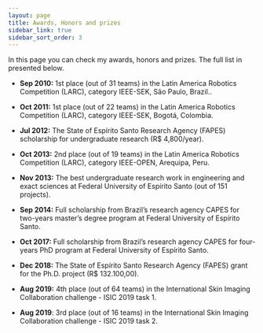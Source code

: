 ```yaml
---
layout: page
title: Awards, Honors and prizes 
sidebar_link: true
sidebar_sort_order: 3
---
```


In this page you can check my awards, honors and prizes. The full list in presented below.


+ **Sep 2010:** 1st place (out of 31 teams) in the Latin America Robotics Competition (LARC), category IEEE-SEK, São Paulo, Brazil..

+ **Oct 2011:** 1st place (out of 22 teams) in the Latin America Robotics Competition (LARC), category IEEE-SEK, Bogotá, Colombia.

+ **Jul 2012:** The State of Espírito Santo Research Agency (FAPES) scholarship for undergraduate research (R\$ 4,800/year).

+ **Oct 2013:** 2nd place (out of 19 teams) in the Latin America Robotics Competition (LARC), category IEEE-OPEN, Arequipa, Peru.

+ **Nov 2013:** The best undergraduate research work in engineering and exact sciences at Federal University of Espírito Santo (out of 151 projects).

+ **Sep 2014:** Full scholarship from Brazil’s research agency CAPES for two-years master’s degree program at Federal University of Espírito Santo.

+ **Oct 2017:** Full scholarship from Brazil’s research agency CAPES for four-years PhD program at Federal University of Espírito Santo.

 + **Dec 2018:** The State of Espírito Santo Research Agency (FAPES) grant for the Ph.D. project (R\$ 132.100,00).

 + **Aug 2019:** 4th place (out of 64 teams) in the International Skin Imaging Collaboration challenge - ISIC 2019 task 1.

+ **Aug 2019**: 3rd place (out of 16 teams) in the International Skin Imaging Collaboration challenge - ISIC 2019 task 2.
